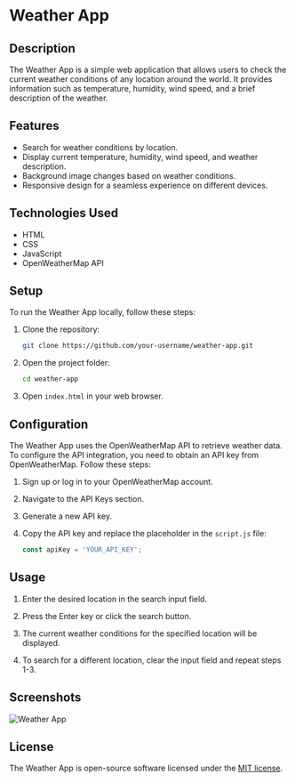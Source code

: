 # Weather App

## Description
The Weather App is a simple web application that allows users to check the current weather conditions of any location around the world. It provides information such as temperature, humidity, wind speed, and a brief description of the weather.

## Features
- Search for weather conditions by location.
- Display current temperature, humidity, wind speed, and weather description.
- Background image changes based on weather conditions.
- Responsive design for a seamless experience on different devices.

## Technologies Used
- HTML
- CSS
- JavaScript
- OpenWeatherMap API

## Setup
To run the Weather App locally, follow these steps:

1. Clone the repository:

   ```bash
   git clone https://github.com/your-username/weather-app.git
   ```

2. Open the project folder:

   ```bash
   cd weather-app
   ```

3. Open `index.html` in your web browser.

## Configuration
The Weather App uses the OpenWeatherMap API to retrieve weather data. To configure the API integration, you need to obtain an API key from OpenWeatherMap. Follow these steps:

1. Sign up or log in to your OpenWeatherMap account.

2. Navigate to the API Keys section.

3. Generate a new API key.

4. Copy the API key and replace the placeholder in the `script.js` file:

   ```javascript
   const apiKey = 'YOUR_API_KEY';
   ```

## Usage
1. Enter the desired location in the search input field.

2. Press the Enter key or click the search button.

3. The current weather conditions for the specified location will be displayed.

4. To search for a different location, clear the input field and repeat steps 1-3.

## Screenshots
![Weather App](screenshots/weather-app.png)

## License
The Weather App is open-source software licensed under the [MIT license](LICENSE).
